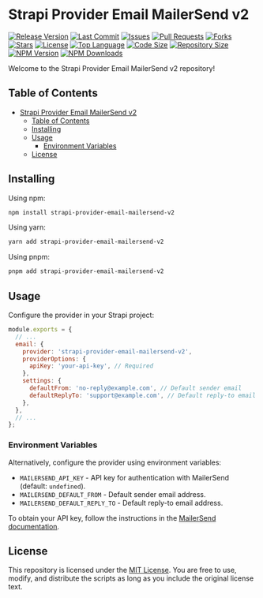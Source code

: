 # Strapi Provider Email MailerSend v2

[![Release Version](https://img.shields.io/github/v/release/cabrera-evil/strapi-provider-email-mailersend-v2)](https://github.com/cabrera-evil/strapi-provider-email-mailersend-v2/releases)
[![Last Commit](https://img.shields.io/github/last-commit/cabrera-evil/strapi-provider-email-mailersend-v2)](https://github.com/cabrera-evil/strapi-provider-email-mailersend-v2/commits/main)
[![Issues](https://img.shields.io/github/issues/cabrera-evil/strapi-provider-email-mailersend-v2)](https://github.com/cabrera-evil/strapi-provider-email-mailersend-v2/issues)
[![Pull Requests](https://img.shields.io/github/issues-pr/cabrera-evil/strapi-provider-email-mailersend-v2)](https://github.com/cabrera-evil/strapi-provider-email-mailersend-v2/pulls)
[![Forks](https://img.shields.io/github/forks/cabrera-evil/strapi-provider-email-mailersend-v2)](https://github.com/cabrera-evil/strapi-provider-email-mailersend-v2/network/members)
[![Stars](https://img.shields.io/github/stars/cabrera-evil/strapi-provider-email-mailersend-v2)](https://github.com/cabrera-evil/strapi-provider-email-mailersend-v2/stargazers)
[![License](https://img.shields.io/github/license/cabrera-evil/strapi-provider-email-mailersend-v2)](https://github.com/cabrera-evil/strapi-provider-email-mailersend-v2/blob/main/LICENSE)
[![Top Language](https://img.shields.io/github/languages/top/cabrera-evil/strapi-provider-email-mailersend-v2)](https://github.com/cabrera-evil/strapi-provider-email-mailersend-v2)
[![Code Size](https://img.shields.io/github/languages/code-size/cabrera-evil/strapi-provider-email-mailersend-v2)](https://github.com/cabrera-evil/strapi-provider-email-mailersend-v2)
[![Repository Size](https://img.shields.io/github/repo-size/cabrera-evil/strapi-provider-email-mailersend-v2)](https://github.com/cabrera-evil/strapi-provider-email-mailersend-v2)
[![NPM Version](https://img.shields.io/npm/v/strapi-provider-email-mailersend-v2)](https://www.npmjs.com/package/strapi-provider-email-mailersend-v2)
[![NPM Downloads](https://img.shields.io/npm/dt/strapi-provider-email-mailersend-v2)](https://www.npmjs.com/package/strapi-provider-email-mailersend-v2)

Welcome to the Strapi Provider Email MailerSend v2 repository!

## Table of Contents

- [Strapi Provider Email MailerSend v2](#strapi-provider-email-mailersend-v2)
  - [Table of Contents](#table-of-contents)
  - [Installing](#installing)
  - [Usage](#usage)
    - [Environment Variables](#environment-variables)
  - [License](#license)

## Installing

Using npm:

```bash
npm install strapi-provider-email-mailersend-v2
```

Using yarn:

```bash
yarn add strapi-provider-email-mailersend-v2
```

Using pnpm:

```bash
pnpm add strapi-provider-email-mailersend-v2
```

## Usage

Configure the provider in your Strapi project:

```js
module.exports = {
  // ...
  email: {
    provider: 'strapi-provider-email-mailersend-v2',
    providerOptions: {
      apiKey: 'your-api-key', // Required
    },
    settings: {
      defaultFrom: 'no-reply@example.com', // Default sender email
      defaultReplyTo: 'support@example.com', // Default reply-to email
    },
  },
  // ...
};
```

### Environment Variables

Alternatively, configure the provider using environment variables:

- `MAILERSEND_API_KEY` - API key for authentication with MailerSend (default: `undefined`).
- `MAILERSEND_DEFAULT_FROM` - Default sender email address.
- `MAILERSEND_DEFAULT_REPLY_TO` - Default reply-to email address.

To obtain your API key, follow the instructions in the [MailerSend documentation](https://www.mailersend.com/docs).

## License

This repository is licensed under the [MIT License](LICENSE). You are free to use, modify, and distribute the scripts as long as you include the original license text.
